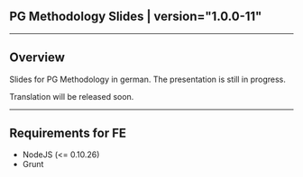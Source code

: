 ## PG Methodology Slides | version="1.0.0-11"

---------------------------------------------------

## Overview

Slides for PG Methodology in german. The presentation is still in progress.

Translation will be released soon. 

---------------------------------------------------
## Requirements for FE
* NodeJS (<= 0.10.26)
* Grunt

